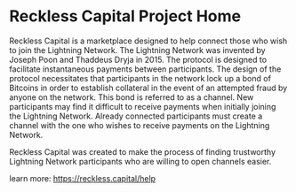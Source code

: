 # Reckless Capital Project Home

Reckless Capital is a marketplace designed to help connect those who wish to join the Lightning Network. The Lightning Network was invented by Joseph Poon and Thaddeus Dryja in 2015. The protocol is designed to facilitate instantaneous payments between participants. The design of the protocol necessitates that participants in the network lock up a bond of Bitcoins in order to establish collateral in the event of an attempted fraud by anyone on the network. This bond is referred to as a channel. New participants may find it difficult to receive payments when initially joining the Lightning Network. Already connected participants must create a channel with the one who wishes to receive payments on the Lightning Network.

Reckless Capital was created to make the process of finding trustworthy Lightning Network participants who are willing to open channels easier.

learn more: https://reckless.capital/help

